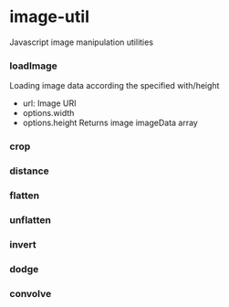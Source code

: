 # image-util
Javascript image manipulation utilities

### loadImage 
Loading image data according the specified with/height
- url: Image URI
- options.width
- options.height
Returns image imageData array 

### crop


### distance


### flatten


### unflatten


### invert


### dodge


### convolve
